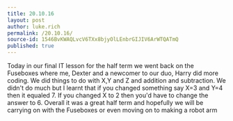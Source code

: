 ```yaml
---
title: 20.10.16
layout: post
author: luke.rich
permalink: /20.10.16/
source-id: 1546BvKWAQLvcV6TXx8bjyOlLEnbrGIJIV6ArWTQATmQ
published: true
---
```

Today in our final IT lesson for the half term we went back on the Fuseboxes where me, Dexter and a newcomer to our duo, Harry did more coding. We did things to do with X,Y and Z and addition and subtraction. We didn't  do much but I learnt that if you changed something say X=3 and Y=4 then it equaled 7. If you changed X to 2 then you'd have to change the answer to 6. Overall it was a great half term and hopefully we will be carrying on with the Fuseboxes or even moving on to making a robot arm 

